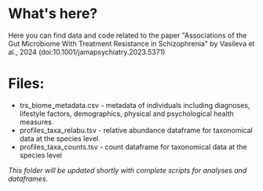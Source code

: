 

# What's here?
Here you can find data and code related to the paper 
"Associations of the Gut Microbiome With Treatment Resistance in Schizophrenia" 
by Vasileva et al., 2024 (doi:10.1001/jamapsychiatry.2023.5371)

# Files: 
* trs_biome_metadata.csv - metadata of individuals including diagnoses, lifestyle factors, demographics, physical and psychological health measures
* profiles_taxa_relabu.tsv - relative abundance dataframe for taxonomical data at the species level
* profiles_taxa_counts.tsv - count dataframe for taxonomical data at the species level


*This folder will be updated shortly with complete scripts for analyses and dataframes.*
